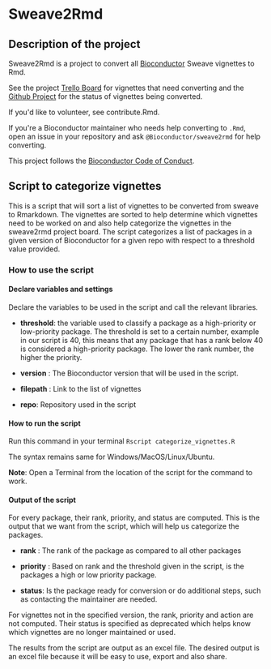 # Sweave2Rmd
## Description of the project

Sweave2Rmd is a project to convert all [Bioconductor](https://bioconductor.org)
Sweave vignettes to Rmd.

See the project [Trello Board](https://trello.com/b/nJHqzR1j/bioconductor-vignettes-rnw-rmd-project)
for vignettes that need converting and the [Github Project](https://github.com/orgs/Bioconductor/projects/2)
for the status of vignettes being converted. 

If you'd like to volunteer, see contribute.Rmd.

If you're a Bioconductor maintainer who needs help converting to `.Rmd`,
open an issue in your repository and ask `@Bioconductor/sweave2rmd` for
help converting.

This project follows the [Bioconductor Code of
Conduct](https://bioconductor.github.io/bioc_coc_multilingual/).

## Script to categorize vignettes

This is a script that will sort a list of vignettes to be converted from sweave
to Rmarkdown. The vignettes are sorted to help determine which vignettes need to
be worked on and also help categorize the vignettes in the sweave2rmd project
board. The script categorizes a list of packages in a given version of
Bioconductor for a given repo with respect to a threshold value provided.

### How to use the script

#### Declare variables and settings

Declare the variables to be used in the script and call the relevant libraries.

- **threshold**: the variable used to classify a package as a
high-priority or low-priority package. The threshold is set to a certain number,
example in our script is 40, this means that any package that has a rank below
40 is considered a high-priority package. The lower the rank number, the higher
the priority.

- **version** : The Bioconductor version that will be used in the script.

- **filepath** : Link to the list of vignettes

- **repo**: Repository used in the script

#### How to run the script

Run this command in your terminal `Rscript categorize_vignettes.R`

The syntax remains same for Windows/MacOS/Linux/Ubuntu.

**Note**: Open a Terminal from the location of the script for the command to work.

#### Output of the script

For every package, their rank, priority, and status are computed. This is the
output that we want from the script, which will help us categorize the packages.

-  **rank** : The rank of the package as compared to all other packages

-  **priority** : Based on rank and the threshold given in the script, is the
packages a high or low priority package.

- **status**: Is the package ready for conversion or do additional steps, such 
as contacting the maintainer are needed.

For vignettes not in the specified version, the rank, priority and action are
not computed. Their status is specified as deprecated which helps know which
vignettes are no longer maintained or used.

The results from the script are output as an excel file. The desired output is
an excel file because it will be easy to use, export and also share.

